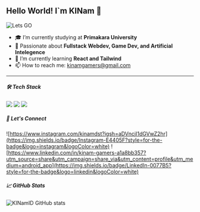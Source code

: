 ## Hello World! I`m KINam 👋

<!--
**KINamID/KINamID** is a ✨ _special_ ✨ repository because its `README.md` (this file) appears on your GitHub profile.

Here are some ideas to get you started:

- 🔭 I’m currently working on ...
- 🌱 I’m currently learning ...
- 👯 I’m looking to collaborate on ...
- 🤔 I’m looking for help with ...
- 💬 Ask me about ...
- 📫 How to reach me: ...
- 😄 Pronouns: ...
- ⚡ Fun fact: ...
-->
![Lets GO](https://media2.giphy.com/media/v1.Y2lkPTc5MGI3NjExaWg0aHZ2Z3N4aGs0aHFmaTk3bXpod3hsaXVmMXFtYTFrdzQ0bTR2YSZlcD12MV9pbnRlcm5hbF9naWZfYnlfaWQmY3Q9Zw/QADBkPcIsqymW2PtKP/giphy.gif)

- 🎓 I’m currently studying at **Primakara University**
- 🚀 Passionate about **Fullstack Webdev, Game Dev, and Artificial Intelegence**  
- 🌱 I’m currently learning **React and Tailwind**
- 📫 How to reach me: kinamgamers@gmail.com

---

##### 🛠️ Tech Stack
<img src="https://img.shields.io/badge/HTML5-E34F26?style=for-the-badge&logo=html5&logoColor=white" />
<img src="https://img.shields.io/badge/CSS3-1572B6?style=for-the-badge&logo=css3&logoColor=white" />
<img src="https://img.shields.io/badge/JavaScript-323330?style=for-the-badge&logo=javascript&logoColor=F7DF1E" />

##### 🤝 Let's Connect
![https://www.instagram.com/kinamdst?igsh=aDVncjI1dGVwZ2hr](https://img.shields.io/badge/Instagram-E4405F?style=for-the-badge&logo=instagram&logoColor=white)
![https://www.linkedin.com/in/kinam-gamers-a1a8bb357?utm_source=share&utm_campaign=share_via&utm_content=profile&utm_medium=android_app](https://img.shields.io/badge/LinkedIn-0077B5?style=for-the-badge&logo=linkedin&logoColor=white)

##### 📈 GitHub Stats
![KINamID GitHub stats](https://github-readme-stats.vercel.app/api?username=KINamID&show_icons=true&theme=merko)